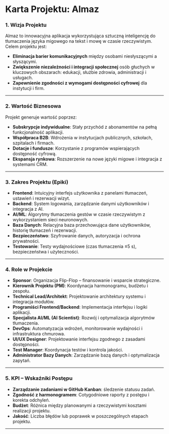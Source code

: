 # Karta Projektu: Almaz  

### **1. Wizja Projektu**  
Almaz to innowacyjna aplikacja wykorzystująca sztuczną inteligencję do tłumaczenia języka migowego na tekst i mowę w czasie rzeczywistym. Celem projektu jest:  
- **Eliminacja barier komunikacyjnych** między osobami niesłyszącymi a słyszącymi.  
- **Zwiększenie niezależności i integracji społecznej** osób głuchych w kluczowych obszarach: edukacji, służbie zdrowia, administracji i usługach.  
- **Zapewnienie zgodności z wymogami dostępności cyfrowej** dla instytucji i firm.  

---

### **2. Wartość Biznesowa**  
Projekt generuje wartość poprzez:  
- **Subskrypcje indywidualne**: Stały przychód z abonamentów na pełną funkcjonalność aplikacji.  
- **Współpraca B2B**: Wdrożenia w instytucjach publicznych, szkołach, szpitalach i firmach.  
- **Dotacje i fundusze**: Korzystanie z programów wspierających dostępność cyfrową.  
- **Ekspansja rynkowa**: Rozszerzenie na nowe języki migowe i integracja z systemami CRM.  

---

### **3. Zakres Projektu (Epiki)**  
- **Frontend**: Intuicyjny interfejs użytkownika z panelami tłumaczeń, ustawień i rezerwacji wizyt.  
- **Backend**: System logowania, zarządzanie danymi użytkowników i integracja z AI.  
- **AI/ML**: Algorytmy tłumaczenia gestów w czasie rzeczywistym z wykorzystaniem sieci neuronowych.  
- **Baza Danych**: Relacyjna baza przechowująca dane użytkowników, historię tłumaczeń i rezerwacji.  
- **Bezpieczeństwo**: Szyfrowanie danych, autoryzacja i ochrona prywatności.  
- **Testowanie**: Testy wydajnościowe (czas tłumaczenia ≤5 s), bezpieczeństwa i użyteczności.  

---

### **4. Role w Projekcie**  
- **Sponsor**: Organizacja Flip-Flop – finansowanie i wsparcie strategiczne.  
- **Kierownik Projektu (PM)**: Koordynacja harmonogramu, budżetu i zespołu.  
- **Technical Lead/Architekt**: Projektowanie architektury systemu i integracja modułów.  
- **Programiści Frontend/Backend**: Implementacja interfejsu i logiki aplikacji.  
- **Specjalista AI/ML (AI Scientist)**: Rozwój i optymalizacja algorytmów tłumaczenia.  
- **DevOps**: Automatyzacja wdrożeń, monitorowanie wydajności i infrastruktura chmurowa.  
- **UI/UX Designer**: Projektowanie interfejsu zgodnego z zasadami dostępności.  
- **Test Manager**: Koordynacja testów i kontrola jakości.  
- **Administrator Bazy Danych**: Zarządzanie bazą danych i optymalizacja zapytań.  

---

### **5. KPI – Wskaźniki Postępu**  
- **Zarządzanie zadaniami w GitHub Kanban**: śledzenie statusu zadań. 
- **Zgodność z harmonogramem**: Cotygodniowe raporty z postępu i korekta odchyleń.  
- **Budżet**: Różnica między planowanymi a rzeczywistymi kosztami realizacji projektu.  
- **Jakość**: Liczba błędów lub poprawek w poszczególnych etapach projektu.  
--- 
